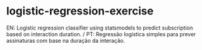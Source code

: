 # logistic-regression-exercise
EN: Logistic regression classifier using statsmodels to predict subscription based on interaction duration. / PT: Regressão logística simples para prever assinaturas com base na duração da interação.
